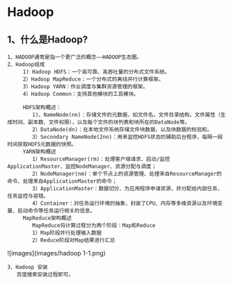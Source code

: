 # Hadoop
## 1、什么是Hadoop?
    1、HADOOP通常是指一个更广泛的概念——HADOOP生态圈。
    2、Hadoop组成
         1) Hadoop HDFS：一个高可靠、高吞吐量的分布式文件系统。
         2）Hadoop MapReduce：一个分布式的离线并行计算框架。
         3）Hadoop YARN：作业调度与集群资源管理的框架。
         4）Hadoop Common：支持其他模块的工具模块。
         
         HDFS架构概述：
            1)、NameNode(nn)：存储文件的元数据，如文件名，文件目录结构，文件属性（生成时间、副本数、文件权限），以及每个文件的块列表和块所在的DataNode等。
            2）DataNode(dn)：在本地文件系统存储文件块数据，以及块数据的校验和。
            3）Secondary NameNode(2nn)：用来监控HDFS状态的辅助后台程序，每隔一段时间获取HDFS元数据的快照。
         YARN架构概述
            1）ResourceManager(rm)：处理客户端请求、启动/监控ApplicationMaster、监控NodeManager、资源分配与调度；
            2）NodeManager(nm)：单个节点上的资源管理、处理来自ResourceManager的命令、处理来自ApplicationMaster的命令；
            3）ApplicationMaster：数据切分、为应用程序申请资源，并分配给内部任务、任务监控与容错。
            4）Container：对任务运行环境的抽象，封装了CPU、内存等多维资源以及环境变量、启动命令等任务运行相关的信息。
         MapReduce架构概述
            MapReduce将计算过程分为两个阶段：Map和Reduce
            1）Map阶段并行处理输入数据
            2）Reduce阶段对Map结果进行汇总
![images](images/hadoop 1-1.png)    
     
    3、Hadoop 安装
       百度搜索安装过程即可。
            